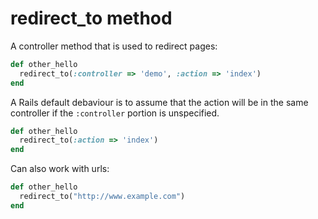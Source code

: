 # redirect_to method


A controller method that is used to redirect pages:

```ruby
def other_hello
  redirect_to(:controller => 'demo', :action => 'index')
end
```

A Rails default debaviour is to assume that the action will be in the same controller if the `:controller` portion is unspecified.

```ruby
def other_hello
  redirect_to(:action => 'index')
end
```

Can also work with urls:

```ruby
def other_hello
  redirect_to("http://www.example.com")
end
```